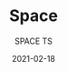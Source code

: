 ---
designer: "Pedrali R&D"
description: "Space%2C%20characterized%20by%20a%20fine%20balance%20of%20geometries%2C%20perfectly%20fits%20in%20living%20spaces.%20Table%20available%20in%20two%20sizes%20with%20brushed%20stainless%20steel%20frame%20and%20glass%20or%20laminate%20top."
image_primary: "img/Spase_TS_1_zoom.jpg"
image_secondary: "img/Spase_TS_2_zoom.jpg"
manufacturer: "Pedrali"
href: "https://www.pedrali.it/en/products/catalog/Table-SPACE-TS/"
subtitle: "SPACE TS"
tags: 
  - "Pedrali"
  - "Tables"
title: "Space"
category: "Tables"
slug: "/manufacturers/pedrali/tables/pedrali-r-d-space"
date: "2021-02-18"
---